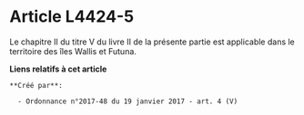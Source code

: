 # Article L4424-5

Le chapitre II du titre V du livre II de la présente partie est applicable dans le territoire des îles Wallis et Futuna.

**Liens relatifs à cet article**

	**Créé par**:

	  - Ordonnance n°2017-48 du 19 janvier 2017 - art. 4 (V)
